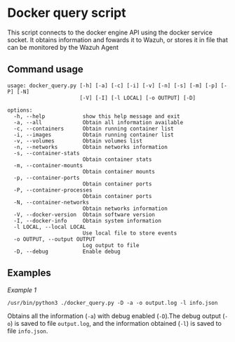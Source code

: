 # Docker query script

This script connects to the docker engine API using the docker service socket. It obtains information and fowards it to Wazuh, or stores it in file that can be monitored by the Wazuh Agent

## Command usage
```
usage: docker_query.py [-h] [-a] [-c] [-i] [-v] [-n] [-s] [-m] [-p] [-P] [-N]
                       [-V] [-I] [-l LOCAL] [-o OUTPUT] [-D]

options:
  -h, --help            show this help message and exit
  -a, --all             Obtain all information available
  -c, --containers      Obtain running container list
  -i, --images          Obtain running container list
  -v, --volumes         Obtain volumes list
  -n, --networks        Obtain networks information
  -s, --container-stats
                        Obtain container stats
  -m, --container-mounts
                        Obtain container mounts
  -p, --container-ports
                        Obtain container ports
  -P, --container-processes
                        Obtain container ports
  -N, --container-networks
                        Obtain networks information
  -V, --docker-version  Obtain software version
  -I, --docker-info     Obtain system information
  -l LOCAL, --local LOCAL
                        Use local file to store events
  -o OUTPUT, --output OUTPUT
                        Log output to file
  -D, --debug           Enable debug

```

## Examples

*Example 1*

```
/usr/bin/python3 ./docker_query.py -D -a -o output.log -l info.json
```

Obtains all the information (`-a`) with debug enabled (`-D`).The debug output (`-o`) is saved to file `output.log`, and the information obtained (`-l`) is saved to file `info.json`.
